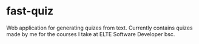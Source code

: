 # fast-quiz
Web application for generating quizes from text.
Currently contains quizes made by me for the courses I take at ELTE Software Developer bsc.
